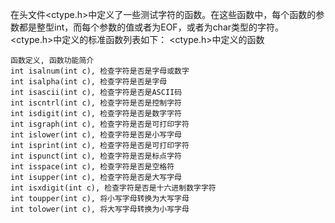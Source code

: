 在头文件<ctype.h>中定义了一些测试字符的函数。在这些函数中，每个函数的参数都是整型int，而每个参数的值或者为EOF，或者为char类型的字符。<ctype.h>中定义的标准函数列表如下：
<ctype.h>中定义的函数
```  
函数定义, 函数功能简介
int isalnum(int c), 检查字符是否是字母或数字
int isalpha(int c), 检查字符是否是字母
int isascii(int c), 检查字符是否是ASCII码
int iscntrl(int c), 检查字符是否是控制字符
int isdigit(int c), 检查字符是否是数字字符
int isgraph(int c), 检查字符是否是可打印字符
int islower(int c), 检查字符是否是小写字母
int isprint(int c), 检查字符是否是可打印字符
int ispunct(int c), 检查字符是否是标点字符
int isspace(int c), 检查字符是否是空格符
int isupper(int c), 检查字符是否是大写字母
int isxdigit(int c), 检查字符是否是十六进制数字字符
int toupper(int c), 将小写字母转换为大写字母
int tolower(int c), 将大写字母转换为小写字母
```